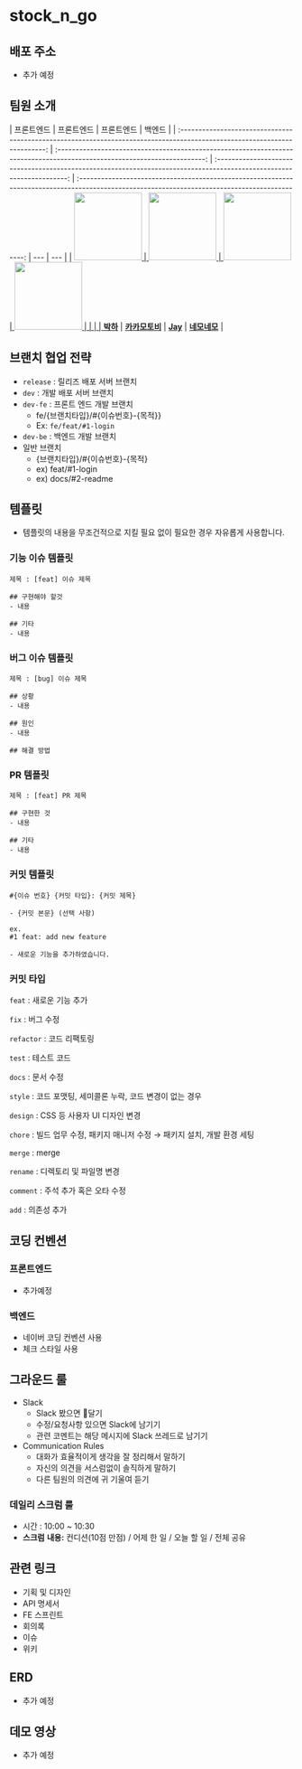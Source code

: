 # stock_n_go

## 배포 주소

- 추가 예정

## 팀원 소개

|                                                        프론트엔드                                                         |                                                        프론트엔드                                                         |                                                      프론트엔드                                                       |                                                                     백엔드                                                                      |
| :-----------------------------------------------------------------------------------------------------------------------: | :-----------------------------------------------------------------------------------------------------------------------: | :-------------------------------------------------------------------------------------------------------------------: | :---------------------------------------------------------------------------------------------------------------------------------------------: | --- | --- |
| <a href="https://github.com/bakhacode"><img src = "https://avatars.githubusercontent.com/u/114852081?v=4" width="120px;"> | <a href="https://github.com/Kakamotobi"><img src = "https://avatars.githubusercontent.com/u/79886384?v=4" width="120px;"> | <a href="https://github.com/altmit"><img src = "https://avatars.githubusercontent.com/u/41321198?v=4" width="120px;"> | <a href="https://github.com/yonghwankim-dev?tab=repositories"><img src = "https://avatars.githubusercontent.com/u/33227831?v=4" width="120px;"> |     |     |
|                                         [**박하**](https://github.com/bakhacode)                                          |                                      [**카카모토비**](https://github.com/Kakamotobi)                                      |                                         [**Jay**](https://github.com/altmit)                                          |                                       [**네모네모**](https://github.com/yonghwankim-dev?tab=repositories)                                       |

## 브랜치 협업 전략

- `release` : 릴리즈 배포 서버 브랜치
- `dev` : 개발 배포 서버 브랜치
- `dev-fe` : 프론트 엔드 개발 브랜치
  - fe/{브랜치타입}/#{이슈번호}-{목적}}
  - Ex: `fe/feat/#1-login`
- `dev-be` : 백엔드 개발 브랜치
- 일반 브랜치
  - {브랜치타입}/#{이슈번호}-{목적}
  - ex) feat/#1-login
  - ex) docs/#2-readme

## 템플릿

- 템플릿의 내용을 무조건적으로 지킬 필요 없이 필요한 경우 자유롭게 사용합니다.

### 기능 이슈 템플릿

```
제목 : [feat] 이슈 제목

## 구현해야 할것
- 내용

## 기타
- 내용
```

### 버그 이슈 템플릿

```
제목 : [bug] 이슈 제목

## 상황
- 내용

## 원인
- 내용

## 해결 방법
```

### PR 템플릿

```
제목 : [feat] PR 제목

## 구현한 것
- 내용

## 기타
- 내용
```

### 커밋 템플릿

```
#{이슈 번호} {커밋 타입}: {커밋 제목}

- {커밋 본문} (선택 사항)

ex.
#1 feat: add new feature

- 새로운 기능을 추가하였습니다.
```

### 커밋 타입

`feat` : 새로운 기능 추가

`fix` : 버그 수정

`refactor` : 코드 리팩토링

`test` : 테스트 코드

`docs` : 문서 수정

`style` : 코드 포맷팅, 세미콜론 누락, 코드 변경이 없는 경우

`design` : CSS 등 사용자 UI 디자인 변경

`chore` : 빌드 업무 수정, 패키지 매니저 수정 → 패키지 설치, 개발 환경 세팅

`merge` : merge

`rename` : 디렉토리 및 파일명 변경

`comment` : 주석 추가 혹은 오타 수정

`add` : 의존성 추가

## 코딩 컨벤션

### 프론트엔드

- 추가예정

### 백엔드

- 네이버 코딩 컨벤션 사용
- 체크 스타일 사용

## 그라운드 룰

- Slack
  - Slack 봤으면 👀달기
  - 수정/요청사항 있으면 Slack에 남기기
  - 관련 코멘트는 해당 메시지에 Slack 쓰레드로 남기기
- Communication Rules
  - 대화가 효율적이게 생각을 잘 정리해서 말하기
  - 자신의 의견을 서스럼없이 솔직하게 말하기
  - 다른 팀원의 의견에 귀 기울여 듣기

### 데일리 스크럼 룰

- 시간 : 10:00 ~ 10:30
- **스크럼** **내용:** 컨디션(10점 만점) / 어제 한 일 / 오늘 할 일 / 전체 공유

## 관련 링크

- 기획 및 디자인
- API 명세서
- FE 스프린트
- 회의록
- 이슈
- 위키

## ERD

- 추가 예정

## 데모 영상

- 추가 예정
